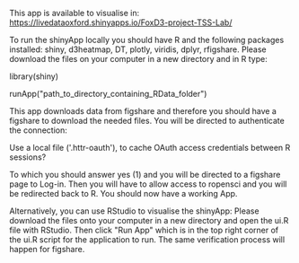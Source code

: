 This app is available to visualise in: 
https://livedataoxford.shinyapps.io/FoxD3-project-TSS-Lab/

To run the shinyApp locally you should have R and the following packages installed: shiny, d3heatmap, DT, plotly, viridis, dplyr, rfigshare. Please download the files on your computer in a new directory and in R type: 

library(shiny)

runApp("path_to_directory_containing_RData_folder")

This app downloads data from figshare and therefore you should have a figshare to download the needed files. You will be directed to authenticate the connection:

Use a local file ('.httr-oauth'), to cache OAuth access credentials between R sessions?

To which you should answer yes (1) and you will be directed to a figshare page to Log-in. Then you will have to allow access to ropensci and you will be redirected back to R. You should now have a working App. 

Alternatively, you can use RStudio to visualise the shinyApp: Please download the files onto your computer in a new directory and open the ui.R file with RStudio. Then click "Run App" which is in the top right corner of the ui.R script for the application to run. The same verification process will happen for figshare. 

